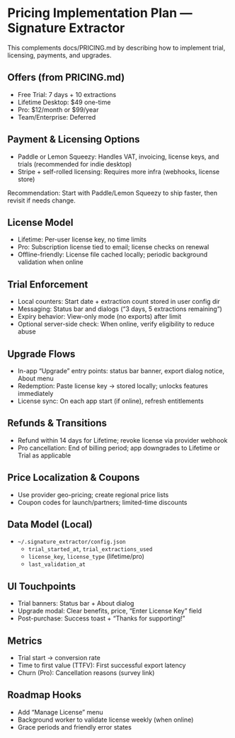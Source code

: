 # Pricing Implementation Plan — Signature Extractor

This complements docs/PRICING.md by describing how to implement trial, licensing, payments, and upgrades.

## Offers (from PRICING.md)
- Free Trial: 7 days + 10 extractions
- Lifetime Desktop: $49 one-time
- Pro: $12/month or $99/year
- Team/Enterprise: Deferred

## Payment & Licensing Options
- Paddle or Lemon Squeezy: Handles VAT, invoicing, license keys, and trials (recommended for indie desktop)
- Stripe + self-rolled licensing: Requires more infra (webhooks, license store)

Recommendation: Start with Paddle/Lemon Squeezy to ship faster, then revisit if needs change.

## License Model
- Lifetime: Per-user license key, no time limits
- Pro: Subscription license tied to email; license checks on renewal
- Offline-friendly: License file cached locally; periodic background validation when online

## Trial Enforcement
- Local counters: Start date + extraction count stored in user config dir
- Messaging: Status bar and dialogs (“3 days, 5 extractions remaining”)
- Expiry behavior: View-only mode (no exports) after limit
- Optional server-side check: When online, verify eligibility to reduce abuse

## Upgrade Flows
- In-app “Upgrade” entry points: status bar banner, export dialog notice, About menu
- Redemption: Paste license key → stored locally; unlocks features immediately
- License sync: On each app start (if online), refresh entitlements

## Refunds & Transitions
- Refund within 14 days for Lifetime; revoke license via provider webhook
- Pro cancellation: End of billing period; app downgrades to Lifetime or Trial as applicable

## Price Localization & Coupons
- Use provider geo-pricing; create regional price lists
- Coupon codes for launch/partners; limited-time discounts

## Data Model (Local)
- `~/.signature_extractor/config.json`
  - `trial_started_at`, `trial_extractions_used`
  - `license_key`, `license_type` (lifetime/pro)
  - `last_validation_at`

## UI Touchpoints
- Trial banners: Status bar + About dialog
- Upgrade modal: Clear benefits, price, “Enter License Key” field
- Post-purchase: Success toast + “Thanks for supporting!”

## Metrics
- Trial start → conversion rate
- Time to first value (TTFV): First successful export latency
- Churn (Pro): Cancellation reasons (survey link)

## Roadmap Hooks
- Add “Manage License” menu
- Background worker to validate license weekly (when online)
- Grace periods and friendly error states

